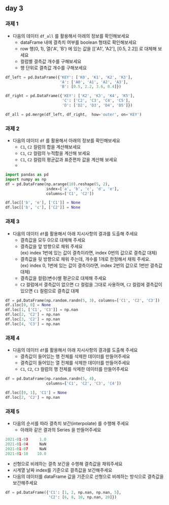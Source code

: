 ## day 3
### 과제 1
- 다음의 데이터 `df_all` 를 활용해서 아래의 정보를 확인해보세요
  - dataFrame 내에 결측치 여부를 boolean 형태로 확인해보세요
  - row 행(0, 1), 열('A', 'B') 에 있는 값을 [['A1', 'A2'], [0.5, 2.2]] 로 대체해 보세요
  - 컬럼별 결측값 개수를 구해보세요
  - 행 단위로 결측값 개수를 구해보세요
~~~python
df_left = pd.DataFrame({'KEY': ['K0', 'K1', 'K2', 'K3'],
                        'A': ['A0', 'A1', 'A2', 'A3'],
                        'B': [0.5, 2.2, 3.6, 0.4]})

df_right = pd.DataFrame({'KEY': ['K2', 'K3', 'K4', 'K5'],
                         'C': ['C2', 'C3', 'C4', 'C5'],
                         'D': ['D2', 'D3', 'D4', 'D5']})

df_all = pd.merge(df_left, df_right,  how='outer', on='KEY')
~~~

### 과제 2
- 다음의 데이터 `df` 를 활용해서 아래의 정보를 확인해보세요
  - `C1`, `C2` 컬럼의 합을 계산해보세요
  - `C1`, `C2` 컬럼의 누적합을 계산해 보세요
  - `C1`, `C2` 컬럼의 평균값과 표준편차 값을 계산해 보세요
  - 
~~~python
import pandas as pd
import numpy as np
df = pd.DataFrame(np.arange(10).reshape(5, 2),
                  index=['a', 'b', 'c', 'd', 'e'],
                  columns=['C1', 'C2'])

df.loc[['b', 'e'], ['C1']] = None
df.loc[['b', 'c'], ['C2']] = None
~~~

### 과제 3
 - 다음의 데이터 `df`를 활용해서 아래 지시사항의 결과를 도출해 주세요
   - 결측값을 모두 0으로 대체해 주세요
   - 결측값을 앞 방향으로 채워 주세요  
     (ex) index 1번에 있는 값이 결측이라면, index 0번의 값으로 결측값 대체) 
   - 결측값을 뒷 방향으로 채워 주는데, 개수를 1개로 한정해서 채워 주세요.  
     (ex) index 0, 1번에 있는 값이 결측이라면, index 2번의 값으로 1번만 결측값 대체) 
   - 결측값을 컬럼(변수)별 평균으로 대체해 주세요  
   - `C2` 컬럼에서 결측값이 없으면 `C2` 컬럼을 그대로 사용하며, `C2` 컬럼에 결측값이 있으면 `C1` 컬럼으로 결측값 대체
~~~python
df = pd.DataFrame(np.random.randn(5, 3), columns=['C1', 'C2', 'C3'])
df.iloc[0, 0] = None
df.loc[1, ['C1', 'C3']] = np.nan
df.loc[2, 'C2'] = np.nan
df.loc[3, 'C2'] = np.nan
df.loc[4, 'C3'] = np.nan
~~~

### 과제 4
- 다음의 데이터 `df`를 활용해서 아래 지시사항의 결과를 도출해 주세요
  - 결측값이 들어있는 행 전체를 삭제한 데이터를 만들어주세요
  - 결측값이 들어있는 열 전체를 삭제한 데이터를 만들어주세요
  - `C1`, `C2`, `C3` 컬럼의 행 전체를 삭제한 데이터를 만들어주세요
~~~python
df = pd.DataFrame(np.random.randn(5, 4),
                  columns=['C1', 'C2', 'C3', 'C4'])

df.loc[[0, 1], 'C1'] = None
df.loc[2, 'C2'] = np.nan
~~~

### 과제 5
- 다음의 순서를 따라 결측치 보간(interpolate) 를 수행해 주세요
  - 아래와 같은 결과의 Series 을 만들어주세요 
~~~python
2021-01-03     1.0
2021-01-04     NaN
2021-01-07     NaN
2021-01-10    10.0
~~~
  - 선형으로 비례하는 결측 보간을 수행해 결측값을 채워주세요
  - 시계열 날짜 index를 기준으로 결측값을 보간해주세요
- 다음의 데이터를 dataFrame 값을 기준으로 선형으로 비례하는 방식으로 결측값을 보간해주세요
~~~python
df = pd.DataFrame({'C1': [1, 2, np.nan, np.nan, 5],
                   'C2': [6, 8, 10, np.nan, 20]})
~~~ 